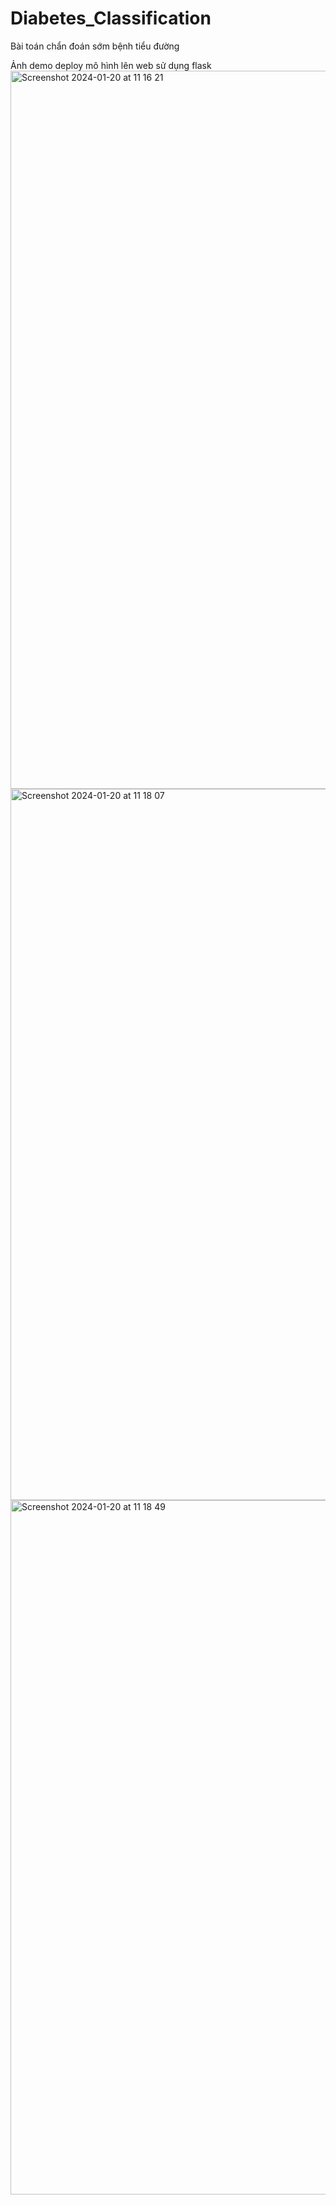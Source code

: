 # Diabetes_Classification
Bài toán chẩn đoán sớm bệnh tiểu đường

Ảnh demo deploy mô hình lên web sử dụng flask
<img width="1149" alt="Screenshot 2024-01-20 at 11 16 21" src="https://github.com/luzoxx/Diabetes_Classification/assets/101235787/438c672f-6fa1-47d0-aa6b-106ec49c26be">
<img width="1138" alt="Screenshot 2024-01-20 at 11 18 07" src="https://github.com/luzoxx/Diabetes_Classification/assets/101235787/13679bcc-3df7-4a96-a27f-163607a8b43a">
<img width="1111" alt="Screenshot 2024-01-20 at 11 18 49" src="https://github.com/luzoxx/Diabetes_Classification/assets/101235787/bae594d7-5c8e-45a1-a1f4-cf489c558c69">
